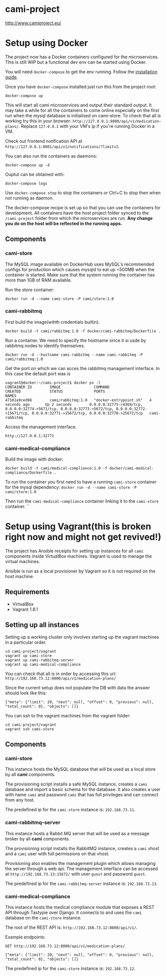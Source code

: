 # cami-project
http://www.camiproject.eu/

# Setup using Docker

The project now has a Docker containers configured for the microservices. This is still WIP but a functional dev env can be started using Docker.

You will need `docker-compose` to get the env running. Follow the [installation guide](https://docs.docker.com/compose/install/).

Once you have `docker-compose` installed just run this from the project root:
```
docker-compose up
```
This will start all cami microservices and output their standard output. It may take a while for all the containers to come online especially on the first run when the mysql database is initialised on cami-store. To check that all is working try this in your browser: `http://127.0.0.1:8000/api/v1/medication-plans/`. Replace `127.0.0.1` with your VM's ip if you're running Docker in a VM.

Check out frontend notification API at `http://127.0.0.1:8001/api/v1/notifications/?limit=2`.

You can also run the containers as daemons:
```
docker-compose up -d
```
Ouptut can be obtained with:
```
docker-compose logs
```

Use `docker-compose stop` to stop the containers or Ctrl+C to stop then when not running as daemon.

The docker-compose recipe is set up so that you can use the containers for development. All containers have the host project folder synced to the `/cami-project` folder from which the microservices are run. **Any change you do on the host will be reflected in the running apps.**

## Components

### cami-store
The MySQL image available on DockerHub uses MySQL's recommended configs for production which causes mysqld to eat up ~500MB when the container is started. Make sure that the system running the container has more than 1GB of RAM available.

Run the store container:
```
docker run -d --name cami-store -P cami/store:1.0
```

### cami-rabbitmq
First build the image(wihth credentials builtin).
```
docker build -t cami/rabbitmq:1.0 -f docker/cami-rabbitmq/Dockerfile .
```

Run a container. We need to specify the hostname since it si usde by rabbitmq
nodes to identify themselves.
```
docker run -d --hostname cami-rabbitmq --name cami-rabbitmq -P cami/rabbitmq:1.0
```

Get the port on which we can acces the rabbitmq management interface. In this
 case the default port was is
```
vagrant@docker:~/cami-project$ docker ps -l
CONTAINER ID        IMAGE               COMMAND                  CREATED             STATUS              PORTS                                                                                                                                                     NAMES
47101a9ced98        cami/rabbitmq:1.0   "docker-entrypoint.sh"   4 seconds ago       Up 2 seconds        0.0.0.0:32775->4369/tcp, 0.0.0.0:32774->5671/tcp, 0.0.0.0:32773->5672/tcp, 0.0.0.0:32772->15671/tcp, 0.0.0.0:32771->15672/tcp, 0.0.0.0:32770->25672/tcp   cami-rabbitmq
```

Access the management interface.
```
http://127.0.0.1:32771
```

### cami-medical-compliance
Build the image with docker:
```
docker build -t cami/medical-compliance:1.0 -f docker/cami-medical-compliance/Dockerfile .
```

To run the container you first need to have a running `cami-store` container for the mysql dependency:
`docker run -d --name cami-store -P cami/store:1.0`

Then run the `cami-medical-compliance` container linking it to the `cami-store` container.
``

# Setup using Vagrant(this is broken right now and might not get revived!)

The project has Ansible receipts for setting up instances for all `cami` components inside
VirtualBox machines. Vagrant is used to manage the virtual machines.

Ansible is run as a local provisioner by Vagrant so it is not required on the host machine.

## Requirements

- VirtualBox
- Vagrant 1.8.1

## Setting up all instances
Setting up a working cluster only involves starting up the vagrant machines in a particular order.

```
cd cami-project/vagrant
vagrant up cami-store
vagrant up cami-rabbitmq-server
vagrant up cami-medical-compliance
```
You can check that all is in order by accessing this url: `http://192.168.73.12:8000/api/v1/medication-plans/`

Since the current setup does not populate the DB with data the answer should look like this:
```
{"meta": {"limit": 20, "next": null, "offset": 0, "previous": null, "total_count": 0}, "objects": []}
```

You can ssh to the vagrant machines from the vagrant folder:
```
cd cami-project/vagrant
vagrant ssh cami-store
```

## Components

### cami-store

This instance hosts the MySQL database that will be used as a local store by all **cami**
components.

The provisioning script installs a safe MySQL instance, creates a `cami` database and import a
basic schema for the database. It also creates a user with name `cami` and password `cami` that
has full privileges and can connect from any host.

The predefined ip for the `cami-store` instance is: `192.168.73.11`.

### cami-rabbitmq-server

This instance hosts a Rabbit MQ server that will be used as a message broker by all **cami**
components.

The provisioning script installs the RabbitMQ instance, creates a `cami` vhost and a `cami` user
with full permissions on that vhost.

Provisioning also enables the management plugin which allows managing the server through a web api.
The management interface can be accessed at `http://192.168.73.13:15672/` with user `guest` and
password `guest`.

The predefined ip for the `cami-rabbitmq-server` instance is: `192.168.73.13`.

### cami-medical-compliance

This instance hosts the medical compliance module that exposes a REST API through Tastypie over
Django. It connects to and uses the `cami` database on the `cami-store` instance.

The root of the REST API is: `http://192.168.73.12:8000/api/v1/`.

Example endpoints:
```
GET http://192.168.73.12:8000/api/v1/medication-plans/

{"meta": {"limit": 20, "next": null, "offset": 0, "previous": null, "total_count": 0}, "objects": []}

```

The predefined ip for the `cami-store` instance is: `192.168.73.12`.
